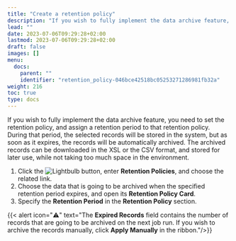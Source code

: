 ```yaml
---
title: "Create a retention policy"
description: "If you wish to fully implement the data archive feature, you need to set the retention policy, and assign a retention period to that retention policy."
lead: ""
date: 2023-07-06T09:29:28+02:00
lastmod: 2023-07-06T09:29:28+02:00
draft: false
images: []
menu:
  docs:
    parent: ""
    identifier: "retention_policy-046bce42518bc05253271286981fb32a"
weight: 216
toc: true
type: docs
---
```


If you wish to fully implement the data archive feature, you need to set the retention policy, and assign a retention period to that retention policy. During that period, the selected records will be stored in the system, but as soon as it expires, the records will be automatically archived. The archived records can be downloaded in the XSL or the CSV format, and stored for later use, while not taking too much space in the environment. 

1. Click the ![Lightbulb](Lightbulb_icon.PNG) button, enter **Retention Policies**, and choose the related link.         
2. Choose the data that is going to be archived when the specified retention period expires, and open its **Retention Policy Card**. 
3. Specify the **Retention Period** in the **Retention Policy** section.     

  {{< alert icon="⚠️" text="The <b>Expired Records</b> field contains the number of records that are going to be archived on the next job run. If you wish to archive the records manually, click <b>Apply Manually</b> in the ribbon."/>}}